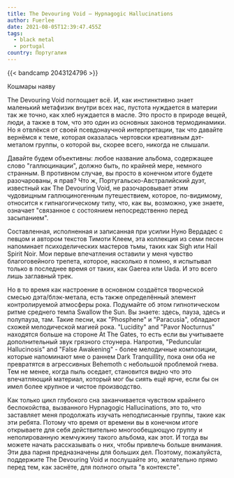 ```yaml
---
title: The Devouring Void — Hypnagogic Hallucinations
author: Fuerlee
date: 2021-08-05T12:39:47.455Z
tags:
  - black metal
  - portugal
country: Португалия
---
```

{{< bandcamp 2043124796 >}}

Кошмары наяву



The Devouring Void поглощает всё. И, как инстинктивно знает маленький метафизик внутри всех нас, пустота нуждается в материи так же точно, как хлеб нуждается в масле. Это просто в природе вещей, люди, а также в том, что это один из основных законов термодинамики. Но я отвлёкся от своей псевдонаучной интерпретации, так что давайте вернёмся к теме, которая оказалась чертовски креативным дэт-металом группы, о которой вы, скорее всего, никогда не слышали.



Давайте будем объективны: любое название альбома, содержащее слово "галлюцинации", должно быть, по крайней мере, немного странным. В противном случае, вы просто в конечном итоге будете разочарованы, я прав? Что ж, Португальско-Австралийский дуэт, известный как The Devouring Void, не разочаровывает этим чудовищным галлюциногенным путешествием, которое, по-видимому, относится к гипнагогическому типу, что, как вы, возможно, уже знаете, означает "связанное с состоянием непосредственно перед засыпанием".



Составленная, исполненная и записанная при усилии Нуно Вердадес с певцом и автором текстов Тимоти Клеем, эта коллекция из семи песен напоминает психоделических мастеров тьмы, таких как Sigh или Hail Spirit Noir. Мои первые впечатления оставили у меня чувство благоговейного трепета, которое, насколько я помню, я испытывал только в последнее время от таких, как Gaerea или Uada. И это всего лишь заглавный трек.



Но в то время как настроение в основном создаётся творческой смесью дэта/блэк-метала, есть также определённый элемент контролируемой атмосферы рока. Подумайте об этом гипнотическом ритме среднего темпа Swallow the Sun. Вы знаете: здесь, пауза, здесь и полупауза, там. Такие песни, как "Phosphene" и "Paracusia", обладают схожей мелодической магией рока. "Lucidity" and "Pavor Nocturnus" находятся больше на стороне At The Gates, то есть если вы учитываете дополнительный звук грязного стоунера. Напротив, "Peduncular Hallucinosis" and "False Awakening" - более мелодичные композиции, которые напоминают мне о раннем Dark Tranquillity, пока они оба не превратятся в агрессивных Behemoth с небольшой проблемой гнева. Тем не менее, когда пыль оседает, становится видно что это впечатляющий материал, который мог бы сиять ещё ярче, если бы он имел более крупное и чистое производство.



Как только цикл глубокого сна заканчивается чувством крайнего беспокойства, вызванного Hypnagogic Hallucinations, это то, что заставляет меня продолжать изучать неподписанные группы, такие как эти ребята. Потому что время от времени вы в конечном итоге открываете для себя действительно многообещающую группу и неполированную жемчужину такого альбома, как этот. И тогда вы можете начать рассказывать о них, чтобы привлечь больше внимания. Эти два парня предназначены для больших дел. Поэтому, пожалуйста, поддержите The Devouring Void и послушайте это, желательно прямо перед тем, как заснёте, для полного опыта "в контексте".